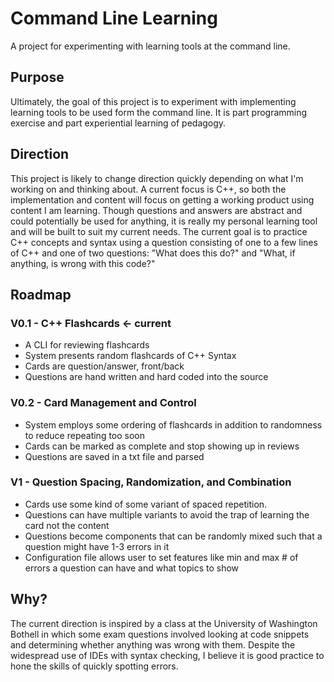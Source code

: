 # Command Line Learning
A project for experimenting with learning tools at the command line.

## Purpose
Ultimately, the goal of this project is to experiment with implementing learning tools to be used form the command line. It is part programming exercise and part experiential learning of pedagogy. 

## Direction
This project is likely to change direction quickly depending on what I'm working on and thinking about. A current focus is C++, so both the implementation and content will focus on getting a working product using content I am learning. Though questions and answers are abstract and could potentially be used for anything, it is really my personal learning tool and will be built to suit my current needs. The current goal is to practice C++ concepts and syntax using a question consisting of one to a few lines of C++ and one of two questions: "What does this do?" and "What, if anything, is wrong with this code?" 

## Roadmap
### V0.1 - C++ Flashcards <- current
- A CLI for reviewing flashcards
- System presents random flashcards of C++ Syntax
- Cards are question/answer, front/back
- Questions are hand written and hard coded into the source

### V0.2 - Card Management and Control
- System employs some ordering of flashcards in addition to randomness to reduce repeating too soon
- Cards can be marked as complete and stop showing up in reviews
- Questions are saved in a txt file and parsed

### V1 - Question Spacing, Randomization, and Combination
- Cards use some kind of some variant of spaced repetition.
- Questions can have multiple variants to avoid the trap of learning the card not the content
- Questions become components that can be randomly mixed such that a question might have 1-3 errors in it
- Configuration file allows user to set features like min and max # of errors a question can have and what topics to show

## Why?
The current direction is inspired by a class at the University of Washington Bothell in which some exam questions involved looking at code snippets and determining whether anything was wrong with them. Despite the widespread use of IDEs with syntax checking, I believe it is good practice to hone the skills of quickly spotting errors. 
